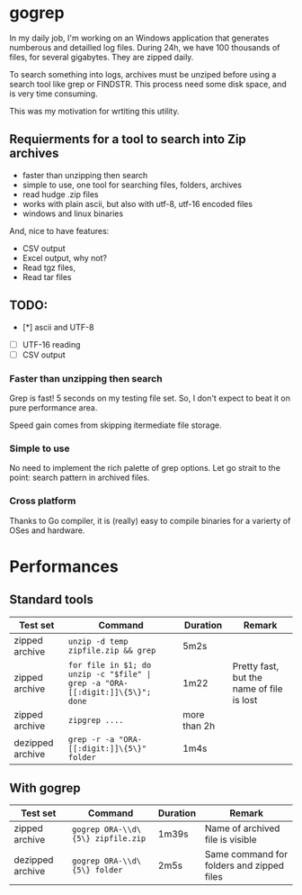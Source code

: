 # gogrep

In my daily job, I'm working on an Windows application that 
generates numberous and detailled log files. During 24h, we have 
100 thousands of files, for several gigabytes. They are zipped daily.

To search something into logs, archives must be unziped 
before using a search tool like grep or FINDSTR. This 
process need some disk space, and is very time consuming.

This was my motivation for wrtiting this utility.

## Requierments for a tool to search into Zip archives

* faster than unzipping then search
* simple to use, one tool for searching files, folders, archives
* read hudge .zip files
* works with plain ascii, but also with utf-8, utf-16 encoded files
* windows and linux binaries

And, nice to have features:
* CSV output
* Excel output, why not?
* Read tgz files,
* Read tar files

## TODO:
- [*] ascii and UTF-8 
- [ ] UTF-16 reading
- [ ] CSV output

### Faster than unzipping then search
Grep is fast! 5 seconds on my testing file set. So, I don't expect 
to beat it on pure performance area. 

Speed gain comes from skipping itermediate file storage.


### Simple to use
No need to implement the rich palette of grep options. Let go
 strait to the point: search pattern in archived files.

### Cross platform
Thanks to Go compiler, it is (really) easy to compile 
binaries for a varierty of OSes and hardware. 

# Performances

## Standard tools

Test set|Command|Duration|Remark
--------|-------|--------|-------
zipped archive | ```unzip -d temp zipfile.zip && grep```|5m2s |
zipped archive | ```for file in $1; do unzip -c "$file" \| grep -a "ORA-[[:digit:]]\{5\}"; done```| 1m22 | Pretty fast, but the name of file is lost
zipped archive | ```zipgrep ....``` | more than 2h | 
dezipped archive  | ```grep -r -a "ORA-[[:digit:]]\{5\}" folder``` | 1m4s

## With gogrep

Test set | Command | Duration | Remark
---------|---------|----------|-------- 
zipped archive  | ```gogrep ORA-\\d\{5\} zipfile.zip``` | 1m39s | Name of archived file is visible
dezipped archive | ```gogrep ORA-\\d\{5\} folder``` | 2m5s | Same command for folders and zipped files

